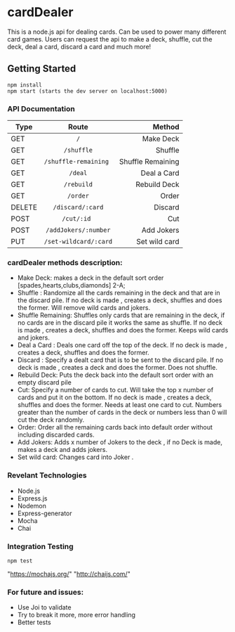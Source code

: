 # cardDealer 
This is a node.js api for dealing cards. Can be used to power many different card games. Users can request the api to make a deck, shuffle, cut the deck, deal a card, discard a card and much more!


## Getting Started

```
npm install
npm start (starts the dev server on localhost:5000)
```


### API Documentation

| Type        | Route           | Method  |
| ------------- |:-------------:| --------:|
| GET      | `/` | Make Deck |
| GET      | `/shuffle`      | Shuffle |
| GET      | `/shuffle-remaining `| Shuffle Remaining |
| GET      | `/deal`      | Deal a Card |
| GET      | `/rebuild`     | Rebuild Deck |
| GET      | `/order`      | Order |
| DELETE   | `/discard/:card`   | Discard |
| POST     | `/cut/:id `     | Cut |
| POST     | `/addJokers/:number`      | Add Jokers|
| PUT      | `/set-wildcard/:card`      | Set wild card |
### cardDealer methods description:

* Make Deck: makes a deck in the default sort order [spades,hearts,clubs,diamonds] 2-A;
* Shuffle : Randomize all the cards remaining in the deck and that are in the discard pile. If no deck is made , creates a deck, shuffles and does the former. Will remove wild cards and jokers.
* Shuffle Remaining: Shuffles only cards that are remaining in the deck, if no cards are in the discard pile it works the same as shuffle. If no deck is made , creates a deck, shuffles and does the former. Keeps wild cards and jokers.
* Deal a Card : Deals one card off the top of the deck. If no deck is made , creates a deck, shuffles and does the former.
* Discard : Specify a dealt card that is to be sent to the discard pile. If no deck is made , creates a deck and does the former. Does not shuffle.
* Rebuild Deck: Puts the deck back into the default sort order with an empty discard pile
* Cut: Specify a number of cards to cut. Will take the top x number of cards and put it on the bottom. If no deck is made , creates a deck, shuffles and does the former. Needs at least one card to cut. Numbers greater than the number of cards in the deck or numbers less than 0 will cut the deck randomly.
* Order: Order all the remaining cards back into default order without including discarded cards.
* Add Jokers: Adds x number of Jokers to the deck , if no Deck is made, makes a deck and adds jokers.
* Set wild card: Changes card into Joker .


### Revelant Technologies

* Node.js
* Express.js
* Nodemon
* Express-generator
* Mocha
* Chai


### Integration Testing 

```
npm test
```


"https://mochajs.org/"  "http://chaijs.com/"


### For future and issues:
* Use Joi to validate
* Try to break it more, more error handling
* Better tests
